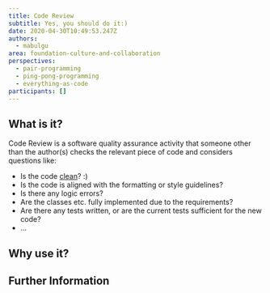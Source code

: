 ```yaml
---
title: Code Review
subtitle: Yes, you should do it:)
date: 2020-04-30T10:49:53.247Z
authors:
  - mabulgu
area: foundation-culture-and-collaboration
perspectives:
  - pair-programming
  - ping-pong-programming
  - everything-as-code
participants: []
---
```

## What is it?

Code Review is a software quality assurance activity that someone other than the author(s) checks the relevant piece of code and considers questions like:

* Is the code [clean](https://learning.oreilly.com/library/view/clean-code/9780136083238/)? :)
* Is the code is aligned with the formatting or style guidelines?
* Is there any logic errors?
* Are the classes etc. fully implemented due to the requirements?
* Are there any tests written, or are the current tests sufficient for the new code?
* ...

## Why use it?

## Further Information